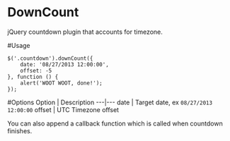 DownCount
=========

jQuery countdown plugin that accounts for timezone.

#Usage

```JS
$('.countdown').downCount({
    date: '08/27/2013 12:00:00',
    offset: -5
}, function () {
    alert('WOOT WOOT, done!');
});
```

#Options
Option | Description
---|---
date | Target date, ex `08/27/2013 12:00:00`
offset | UTC Timezone offset

You can also append a callback function which is called when countdown finishes.

